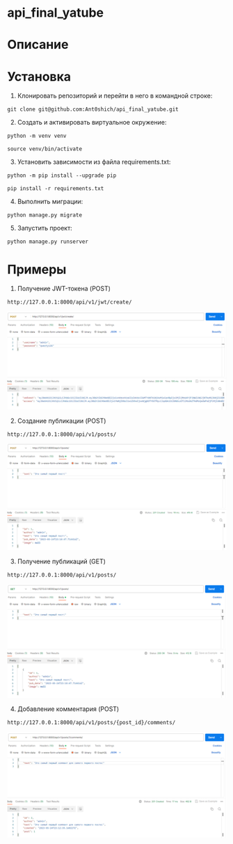 # api_final_yatube
# Описание


# Установка
1. Клонировать репозиторий и перейти в него в командной строке:
```
git clone git@github.com:Ant0shich/api_final_yatube.git
```
2. Cоздать и активировать виртуальное окружение:
```
python -m venv venv
```

```
source venv/bin/activate
```
3. Установить зависимости из файла requirements.txt:
```
python -m pip install --upgrade pip
```

```
pip install -r requirements.txt
```
4. Выполнить миграции:
```
python manage.py migrate
```
5. Запустить проект:
```
python manage.py runserver
```

# Примеры
1. Получение JWT-токена (POST)
```
http://127.0.0.1:8000/api/v1/jwt/create/
```
![number1.png](number1.png)

2. Создание публикации (POST)
```
http://127.0.0.1:8000/api/v1/posts/
```
![number2.png](number2.png)

3. Получение публикаций (GET)
```
http://127.0.0.1:8000/api/v1/posts/
```
![number3.png](number3.png)

4. Добавление комментария (POST)
```
http://127.0.0.1:8000/api/v1/posts/{post_id}/comments/
```
![number4.png](number4.png)
